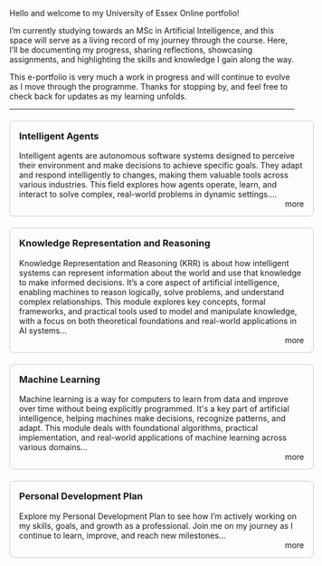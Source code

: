 Hello and welcome to my University of Essex Online portfolio!

I’m currently studying towards an MSc in Artificial Intelligence, and this space will serve as a living record of my journey through the course. Here, I’ll be documenting my progress, sharing reflections, showcasing assignments, and highlighting the skills and knowledge I gain along the way.

This e-portfolio is very much a work in progress and will continue to evolve as I move through the programme. Thanks for stopping by, and feel free to check back for updates as my learning unfolds.

---

<div style="width: 100%; margin: 20px auto; border: 1px solid #ccc; padding: 16px; border-radius: 8px;">
  <h3 style="margin-top: 0;">
    <a href="ia" style="text-decoration: none;">Intelligent Agents</a>
  </h3>
  <p>Intelligent agents are autonomous software systems designed to perceive their environment and make decisions to achieve specific goals. They adapt and respond intelligently to changes, making them valuable tools across various industries. This field explores how agents operate, learn, and interact to solve complex, real-world problems in dynamic settings....
  <br/>
  <a href="intelligent_agents" style="text-decoration: none; margin-left:10px; float: right;">more</a>
  </p>
</div>


<div style="width: 100%; margin: 20px auto; border: 1px solid #ccc; padding: 16px; border-radius: 8px;">
  <h3 style="margin-top: 0;">
    <a href="krr" style="text-decoration: none;">Knowledge Representation and Reasoning</a>
  </h3>
  <p>Knowledge Representation and Reasoning (KRR) is about how intelligent systems can represent information about the world and use that knowledge to make informed decisions. It’s a core aspect of artificial intelligence, enabling machines to reason logically, solve problems, and understand complex relationships. This module explores key concepts, formal frameworks, and practical tools used to model and manipulate knowledge, with a focus on both theoretical foundations and real-world applications in AI systems...
  <br/>
  <a href="krr" style="text-decoration: none; margin-left:10px; float: right;">more</a>
  </p>
</div>

<div style="width: 100%; margin: 20px auto; border: 1px solid #ccc; padding: 16px; border-radius: 8px;">
  <h3 style="margin-top: 0;">
    <a href="machine_learning" style="text-decoration: none;">Machine Learning</a>
  </h3>
  <p>Machine learning is a way for computers to learn from data and improve over time without being explicitly programmed. It's a key part of artificial intelligence, helping machines make decisions, recognize patterns, and adapt. This module deals with foundational algorithms, practical implementation, and real-world applications of machine learning across various domains...
  <br/>
  <a href="machine_learning" style="text-decoration: none; margin-left:10px; float: right;">more</a>
  </p>
</div>

<div style="width: 100%; margin: 20px auto; border: 1px solid #ccc; padding: 16px; border-radius: 8px;">
  <h3 style="margin-top: 0;">
    <a href="pdp" style="text-decoration: none;">Personal Development Plan</a>
  </h3>
  <p>Explore my Personal Development Plan to see how I’m actively working on my skills, goals, and growth as a professional. Join me on my journey as I continue to learn, improve, and reach new milestones...
  <br/>
<a href="pdp" style="text-decoration: none; margin-left:10px; float: right;">more</a>
  </p>
</div>


